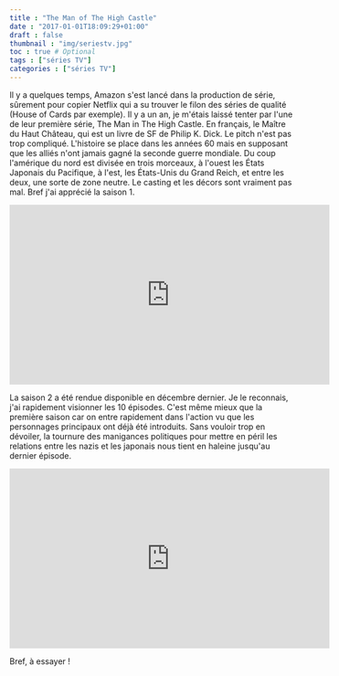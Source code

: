 ```yaml
---
title : "The Man of The High Castle"
date : "2017-01-01T18:09:29+01:00"
draft : false
thumbnail : "img/seriestv.jpg"
toc : true # Optional
tags : ["séries TV"]
categories : ["séries TV"]
---
```


Il y a quelques temps, Amazon s'est lancé dans la production de série, sûrement pour copier Netflix qui a su trouver le filon des séries de qualité (House of Cards par exemple). Il y a un an, je m'étais laissé tenter par l'une de leur première série, The Man in The High Castle. En français, le Maître du Haut Château, qui est un livre de SF de Philip K. Dick. Le pitch n'est pas trop compliqué. L'histoire se place dans les années 60 mais en supposant que les alliés n'ont jamais gagné la seconde guerre mondiale. Du coup l'amérique du nord est divisée en trois morceaux, à l'ouest les États Japonais du Pacifique, à l'est, les États-Unis du Grand Reich, et entre les deux, une sorte de zone neutre. Le casting et les décors sont vraiment pas mal. Bref j'ai apprécié la saison 1.

<iframe width="560" height="315" src="https://www.youtube.com/embed/wgvSE4-uktQ" frameborder="0" allowfullscreen></iframe>

La saison 2 a été rendue disponible en décembre dernier. Je le reconnais, j'ai rapidement visionner les 10 épisodes. C'est même mieux que la première saison car on entre rapidement dans l'action vu que les personnages principaux ont déjà été introduits. Sans vouloir trop en dévoiler, la tournure des manigances politiques pour mettre en péril les relations entre les nazis et les japonais nous tient en haleine jusqu'au dernier épisode.

<iframe width="560" height="315" src="https://www.youtube.com/embed/sJW2K4KAAOM" frameborder="0" allowfullscreen></iframe>

Bref, à essayer !
